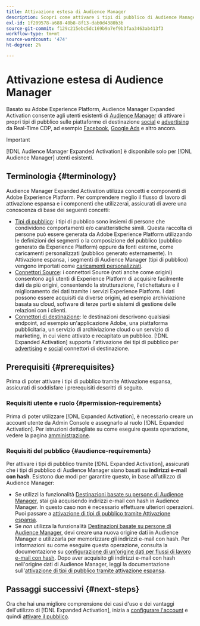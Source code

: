 ```yaml
---
title: Attivazione estesa di Audience Manager
description: Scopri come attivare i tipi di pubblico di Audience Manager per destinazioni social e pubblicitarie tramite Audience Manager Expanded Activation.
exl-id: 1f209578-a688-40b8-8f13-dab0d4380b3b
source-git-commit: f129c215ebc5dc169b9a7ef9b3faa3463ab413f3
workflow-type: tm+mt
source-wordcount: '474'
ht-degree: 2%

---
```


# Attivazione estesa di Audience Manager

Basato su Adobe Experience Platform, Audience Manager Expanded Activation consente agli utenti esistenti di [Audience Manager](https://experienceleague.adobe.com/en/docs/audience-manager/user-guide/aam-home) di attivare i propri tipi di pubblico sulle piattaforme di destinazione [social](../destinations/catalog/social/overview.md) e [advertising](../destinations/catalog/advertising/overview.md) da Real-Time CDP, ad esempio [Facebook](../destinations/catalog/social/facebook.md), [Google Ads](../destinations/catalog/advertising/google-ads-destination.md) e altro ancora.

>[!IMPORTANT]
>
>[!DNL Audience Manager Expanded Activation] è disponibile solo per [!DNL Audience Manager] utenti esistenti.

## Terminologia {#terminology}

Audience Manager Expanded Activation utilizza concetti e componenti di Adobe Experience Platform. Per comprendere meglio il flusso di lavoro di attivazione espansa e i componenti che utilizzerai, assicurati di avere una conoscenza di base dei seguenti concetti:

* [Tipi di pubblico](../segmentation/ui/overview.md): i tipi di pubblico sono insiemi di persone che condividono comportamenti e/o caratteristiche simili. Questa raccolta di persone può essere generata da Adobe Experience Platform utilizzando le definizioni dei segmenti o la composizione del pubblico (pubblico generato da Experience Platform) oppure da fonti esterne, come caricamenti personalizzati (pubblico generato esternamente). In Attivazione espansa, i segmenti di Audience Manager (tipi di pubblico) vengono importati come [caricamenti personalizzati](../segmentation/ui/audience-portal.md#import-audience).
* [Connettori Source](../sources/home.md): i connettori Source (noti anche come origini) consentono agli utenti di Experience Platform di acquisire facilmente dati da più origini, consentendo la strutturazione, l&#39;etichettatura e il miglioramento dei dati tramite i servizi Experience Platform. I dati possono essere acquisiti da diverse origini, ad esempio archiviazione basata su cloud, software di terze parti e sistemi di gestione delle relazioni con i clienti.
* [Connettori di destinazione](../destinations/home.md): le destinazioni descrivono qualsiasi endpoint, ad esempio un&#39;applicazione Adobe, una piattaforma pubblicitaria, un servizio di archiviazione cloud o un servizio di marketing, in cui viene attivato e recapitato un pubblico. [!DNL Expanded Activation] supporta l&#39;attivazione dei tipi di pubblico per [advertising](../destinations/catalog/advertising/overview.md) e [social](../destinations/catalog/social/overview.md) connettori di destinazione.

## Prerequisiti {#prerequisites}

Prima di poter attivare i tipi di pubblico tramite Attivazione espansa, assicurati di soddisfare i prerequisiti descritti di seguito.

### Requisiti utente e ruolo {#permission-requirements}

Prima di poter utilizzare [!DNL Expanded Activation], è necessario creare un account utente da Admin Console e assegnarlo al ruolo [!DNL Expanded Activation]. Per istruzioni dettagliate su come eseguire questa operazione, vedere la pagina [amministrazione](administration.md).

### Requisiti del pubblico {#audience-requirements}

Per attivare i tipi di pubblico tramite [!DNL Expanded Activation], assicurati che i tipi di pubblico di Audience Manager siano basati su **indirizzi e-mail con hash**. Esistono due modi per garantire questo, in base all’utilizzo di Audience Manager:

* Se utilizzi la funzionalità [Destinazioni basate su persone di Audience Manager](https://experienceleague.adobe.com/en/docs/audience-manager/user-guide/features/destinations/people-based/people-based-destinations-overview), stai già acquisendo indirizzi e-mail con hash in Audience Manager. In questo caso non è necessario effettuare ulteriori operazioni. Puoi passare a [attivazione di tipi di pubblico tramite Attivazione espansa](activate-audiences.md).
* Se _non_ utilizza la funzionalità [Destinazioni basate su persone di Audience Manager](https://experienceleague.adobe.com/en/docs/audience-manager/user-guide/features/destinations/people-based/people-based-destinations-overview), devi creare una nuova origine dati in Audience Manager e utilizzarla per memorizzare gli indirizzi e-mail con hash. Per informazioni su come eseguire questa operazione, consulta la documentazione su [configurazione di un&#39;origine dati per flussi di lavoro e-mail con hash](https://experienceleague.adobe.com/en/docs/audience-manager/user-guide/features/data-sources/create-data-source-hashed-emails). Dopo aver acquisito gli indirizzi e-mail con hash nell&#39;origine dati di Audience Manager, leggi la documentazione sull&#39;[attivazione di tipi di pubblico tramite attivazione espansa](activate-audiences.md).

## Passaggi successivi {#next-steps}

Ora che hai una migliore comprensione dei casi d&#39;uso e dei vantaggi dell&#39;utilizzo di [!DNL Expanded Activation], inizia a [configurare l&#39;account](administration.md) e quindi [attivare il pubblico](activate-audiences.md).
